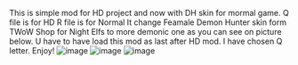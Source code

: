 This is simple mod for HD project and now with DH skin for mormal game.
Q file is for HD
R file is for Normal
It change Feamale Demon Hunter skin form TWoW Shop for Night Elfs to more demonic one as you can see on picture below.
U have to have load this mod as last after HD mod. 
I have chosen Q letter.
Enjoy!
![image](https://github.com/user-attachments/assets/fd13c65a-8b3a-4b6e-b228-b7426dc4895b)
![image](https://github.com/user-attachments/assets/ea848dc6-999c-4b91-9b6a-e5299e36913e)
![image](https://github.com/user-attachments/assets/b8a9fcd4-8e21-46c6-996b-d8e5976ca443)
